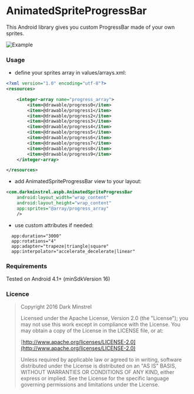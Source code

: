 # AnimatedSpriteProgressBar
This Android library gives you custom ProgressBar made of your own sprites.

![Example](https://cloud.githubusercontent.com/assets/12033349/12423642/0e58ed62-bed5-11e5-908a-1653231a87af.gif)

### Usage
* define your sprites array in values/arrays.xml:
```xml
<?xml version="1.0" encoding="utf-8"?>
<resources>

    <integer-array name="progress_array">
        <item>@drawable/progress0</item>
        <item>@drawable/progress1</item>
        <item>@drawable/progress2</item>
        <item>@drawable/progress3</item>
        <item>@drawable/progress4</item>
        <item>@drawable/progress5</item>
        <item>@drawable/progress6</item>
        <item>@drawable/progress7</item>
        <item>@drawable/progress8</item>
        <item>@drawable/progress9</item>
    </integer-array>

</resources>
```

* add AnimatedSpriteProgressBar view to your layout:
```xml
<com.darkminstrel.aspb.AnimatedSpriteProgressBar
    android:layout_width="wrap_content"
    android:layout_height="wrap_content"
    app:sprites="@array/progress_array"
    />
```

* use custom attributes if needed:
```
  app:duration="3000"
  app:rotations="4"
  app:adapter="trapeze|triangle|square" 
  app:interpolator="accelerate_decelerate|linear"
```

### Requirements

Tested on Android 4.1+ (minSdkVersion 16)

### Licence
> Copyright 2016 Dark Minstrel
>
> Licensed under the Apache License, Version 2.0 (the "License");
> you may not use this work except in compliance with the License.
> You may obtain a copy of the License in the LICENSE file, or at:
>
>  [http://www.apache.org/licenses/LICENSE-2.0](http://www.apache.org/licenses/LICENSE-2.0)
>
> Unless required by applicable law or agreed to in writing, software
> distributed under the License is distributed on an "AS IS" BASIS,
> WITHOUT WARRANTIES OR CONDITIONS OF ANY KIND, either express or implied.
> See the License for the specific language governing permissions and
> limitations under the License.
